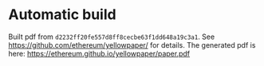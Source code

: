 # Automatic build
Built pdf from `d2232ff20fe557d8ff8cecbe63f1dd648a19c3a1`. See https://github.com/ethereum/yellowpaper/ for details.
The generated pdf is here: https://ethereum.github.io/yellowpaper/paper.pdf
